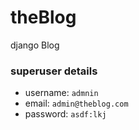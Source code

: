 # theBlog

django Blog

### superuser details

* username: `admnin`
* email: `admin@theblog.com`
* password: `asdf:lkj`
  